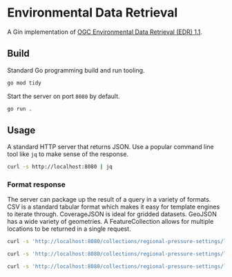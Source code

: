 # Environmental Data Retrieval

A Gin implementation of [OGC Environmental Data Retrieval (EDR) 1.1](https://docs.ogc.org/is/19-086r6/19-086r6.html).

## Build

Standard Go programming build and run tooling.

```sh
go mod tidy
```

Start the server on port `8080` by default.

```sh
go run .
```

## Usage

A standard HTTP server that returns JSON.
Use a popular command line tool like `jq` to make sense of the response.

```sh
curl -s http://localhost:8080 | jq
```

### Format response

The server can package up the result of a query in a variety of formats.
CSV is a standard tabular format which makes it easy for template engines to iterate through.
CoverageJSON is ideal for gridded datasets.
GeoJSON has a wide variety of geometries.
A FeatureCollection allows for multiple locations to be returned in a single request.

```sh
curl -s 'http://localhost:8080/collections/regional-pressure-settings/locations?f=CSV' | column -s, -t
```

```sh
curl -s 'http://localhost:8080/collections/regional-pressure-settings/locations?f=CoverageJSON' | jq
```

```sh
curl -s 'http://localhost:8080/collections/regional-pressure-settings/locations?f=GeoJSON' | jq
```

